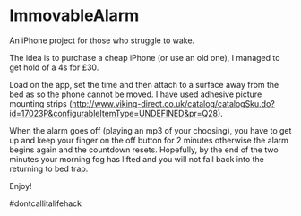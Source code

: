 # ImmovableAlarm

An iPhone project for those who struggle to wake. 

The idea is to purchase a cheap iPhone (or use an old one), I managed to get hold of a 4s for £30. 

Load on the app, set the time and then attach to a surface away from the bed as so the phone cannot be moved. I have used adhesive picture mounting strips (http://www.viking-direct.co.uk/catalog/catalogSku.do?id=17023P&configurableItemType=UNDEFINED&pr=Q28). 

When the alarm goes off (playing an mp3 of your choosing), you have to get up and keep your finger on the off button for 2 minutes otherwise the alarm begins again and the countdown resets. Hopefully, by the end of the two minutes your morning fog has lifted and you will not fall back into the returning to bed trap.

Enjoy!

#dontcallitalifehack
